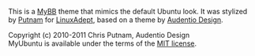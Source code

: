 This is a [MyBB](http://mybb.com) theme that mimics the default Ubuntu look. It was stylized by [Putnam](http://github.com/Putnam) for [LinuxAdept](http://linuxadept.com), based on a theme by [Audentio Design](http://audentio.com).

Copyright (c) 2010-2011 Chris Putnam, Audentio Design  
MyUbuntu is available under the terms of the [MIT license](http://www.opensource.org/licenses/mit-license.php).
